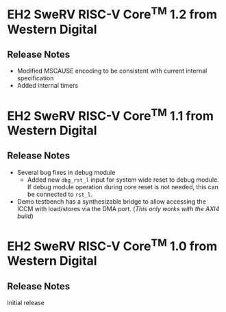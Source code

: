 # EH2 SweRV RISC-V Core<sup>TM</sup> 1.2 from Western Digital

## Release Notes

* Modified MSCAUSE encoding to be consistent with current internal specification
* Added internal timers


# EH2 SweRV RISC-V Core<sup>TM</sup> 1.1 from Western Digital

## Release Notes

* Several bug fixes in debug module
    * Added new `dbg_rst_l` input for system wide reset to debug module. If debug module operation during core reset is not needed, this can be connected to `rst_l`.
* Demo testbench has a synthesizable bridge to allow accessing the ICCM with load/stores via the DMA port. (*This only works with the AXI4 build*)


# EH2 SweRV RISC-V Core<sup>TM</sup> 1.0 from Western Digital

## Release Notes

Initial release
